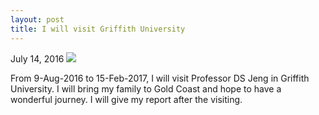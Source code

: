 ```yaml
---
layout: post
title: I will visit Griffith University
---
```

July 14, 2016
<img src="https://raw.githubusercontent.com/FiniteTsai/FiniteTsai.github.io/master/images/posts/loadImages.jpg">

From 9-Aug-2016 to 15-Feb-2017, I will visit Professor DS Jeng in Griffith University. I will bring my family to Gold Coast and hope to have a wonderful journey. I will give my report after the visiting.
